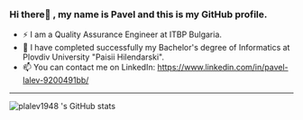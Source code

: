 ### Hi there👋 , my name is Pavel and this is my GitHub profile.

- ⚡ I am a Quality Assurance Engineer at ITBP Bulgaria.
- 🌱 I have completed successfully my Bachelor's degree of Informatics at Plovdiv University "Paisii Hilendarski".
- 📫 You can contact me on LinkedIn: https://www.linkedin.com/in/pavel-lalev-9200491bb/ 

---

![plalev1948 's GitHub stats](https://github-readme-stats.vercel.app/api?username=plalev1948&show_icons=true&theme=radical)

<!--
**plalev1948/plalev1948** is a ✨ _special_ ✨ repository because its `README.md` (this file) appears on your GitHub profile.

Here are some ideas to get you started:

- 🔭 I’m currently working on ...
- 🌱 I’m currently learning ...
- 👯 I’m looking to collaborate on ...
- 🤔 I’m looking for help with ...
- 💬 Ask me about ...
- 📫 How to reach me: ...
- 😄 Pronouns: ...
- ⚡ Fun fact: ...
-->

